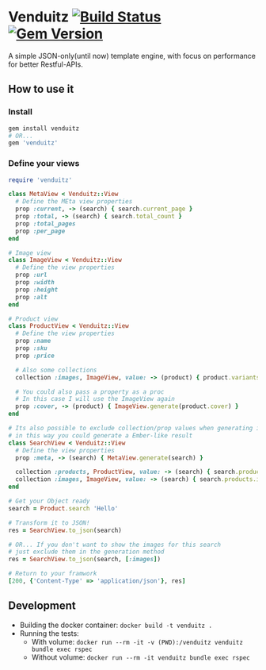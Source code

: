 # Venduitz [![Build Status](https://travis-ci.org/gabrielcorado/venduitz.svg?branch=develop)](https://travis-ci.org/gabrielcorado/venduitz) [![Gem Version](https://badge.fury.io/rb/venduitz.svg)](https://badge.fury.io/rb/venduitz)
A simple JSON-only(until now) template engine, with focus on performance for better Restful-APIs.

## How to use it

### Install
```ruby
gem install venduitz
# OR...
gem 'venduitz'
```

### Define your views
```ruby
require 'venduitz'

class MetaView < Venduitz::View
  # Define the MEta view properties
  prop :current, -> (search) { search.current_page }
  prop :total, -> (search) { search.total_count }
  prop :total_pages
  prop :per_page
end

# Image view
class ImageView < Venduitz::View
  # Define the view properties
  prop :url
  prop :width
  prop :height
  prop :alt
end

# Product view
class ProductView < Venduitz::View
  # Define the view properties
  prop :name
  prop :sku
  prop :price

  # Also some collections
  collection :images, ImageView, value: -> (product) { product.variants.images }

  # You could also pass a property as a proc
  # In this case I will use the ImageView again
  prop :cover, -> (product) { ImageView.generate(product.cover) }
end

# Its also possible to exclude collection/prop values when generating it
# in this way you could generate a Ember-like result
class SearchView < Venduitz::View
  # Define the view properties
  prop :meta, -> (search) { MetaView.generate(search) }

  collection :products, ProductView, value: -> (search) { search.products }, exclude: [:images]
  collection :images, ImageView, value: -> (search) { search.products.images }
end

# Get your Object ready
search = Product.search 'Hello'

# Transform it to JSON!
res = SearchView.to_json(search)

# OR... If you don't want to show the images for this search
# just exclude them in the generation method
res = SearchView.to_json(search, [:images])

# Return to your framwork
[200, {'Content-Type' => 'application/json'}, res]
```

## Development
* Building the docker container: `docker build -t venduitz .`
* Running the tests:
  * With volume: `docker run --rm -it -v (PWD):/venduitz venduitz bundle exec rspec`
  * Without volume: `docker run --rm -it venduitz bundle exec rspec`
